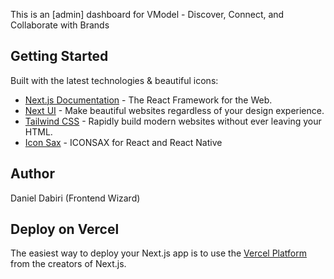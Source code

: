 This is an [admin] dashboard for VModel - Discover, Connect, and Collaborate with Brands

## Getting Started

Built with the latest technologies & beautiful icons:

- [Next.js Documentation](https://nextjs.org/docs) - The React Framework for the Web.
- [Next UI](https://nextui.org/) - Make beautiful websites regardless of your design experience.
- [Tailwind CSS](https://tailwindcss.com/) - Rapidly build modern websites without ever leaving your HTML.
- [Icon Sax](https://iconsax-react.pages.dev/) - ICONSAX for React and React Native

## Author

Daniel Dabiri (Frontend Wizard)

## Deploy on Vercel

The easiest way to deploy your Next.js app is to use the [Vercel Platform](https://vercel.com/new?utm_medium=default-template&filter=next.js&utm_source=create-next-app&utm_campaign=create-next-app-readme) from the creators of Next.js.
